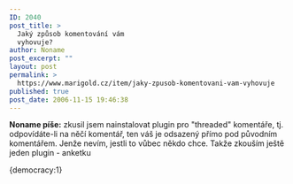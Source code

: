 ```yaml
---
ID: 2040
post_title: >
  Jaký způsob komentování vám
  vyhovuje?
author: Noname
post_excerpt: ""
layout: post
permalink: >
  https://www.marigold.cz/item/jaky-zpusob-komentovani-vam-vyhovuje
published: true
post_date: 2006-11-15 19:46:38
---
```

<texy>**Noname píše:** zkusil jsem nainstalovat plugin pro "threaded" komentáře, tj. odpovídáte-li na něčí komentář, ten váš je odsazený přímo pod původním komentářem. Jenže nevím, jestli to vůbec někdo chce. Takže zkouším ještě jeden plugin - anketku

<div>{democracy:1}</div>